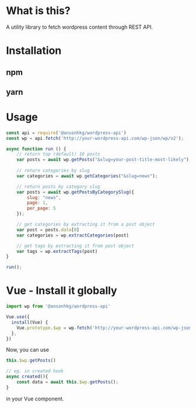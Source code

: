 # What is this?

A utility library to fetch wordpress content through REST API.

# Installation

## npm

## yarn

# Usage

```js
const api = require('@ansonhkg/wordpress-api')
const wp = api.fetch('http://your-wordpress-api.com/wp-json/wp/v2');

async function run () {
    // return top (default) 10 posts
    var posts = await wp.getPosts("&slug=your-post-title-most-likely");
    
    // return categories by slug
    var categories = await wp.getCategories("&slug=news");

    // return posts by category slug
    var posts = await wp.getPostsByCategorySlug({
        slug: "news",
        page: 1,
        per_page: 5
    });

    // get categories by extracting it from a post object
    var post = posts.data[0]
    var categories = wp.extractCategories(post)

    // get tags by extracting it from post object
    var tags = wp.extractTags(post)
}

run();

```

# Vue - Install it globally

```javascript
import wp from '@ansonhkg/wordpress-api'

Vue.use({
  install(Vue) {
    Vue.prototype.$wp = wp.fetch('http://your-wordpress-api.com/wp-json/wp/v2')
  },
})

```

Now, you can use 

```js
this.$wp.getPosts()

// eg. in created hook
async created(){
    const data = await this.$wp.getPosts();
}
```

in your Vue component.